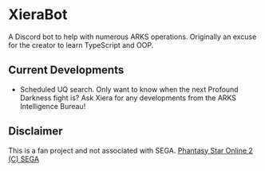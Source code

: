 # XieraBot
A Discord bot to help with numerous ARKS operations. Originally an excuse for the creator to learn TypeScript and OOP.

## Current Developments
* Scheduled UQ search. Only want to know when the next Profound Darkness fight is? Ask Xiera for any developments from the ARKS Intelligence Bureau!

## Disclaimer
This is a fan project and not associated with SEGA. [Phantasy Star Online 2 (C) SEGA](https://pso2.com)
